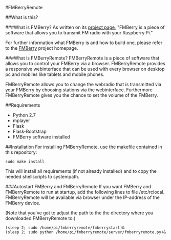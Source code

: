 #FMBerryRemote

##What is this?

###What is FMBerry?
As written on its [project page](https://github.com/Manawyrm/FMBerry),
 "FMBerry is a piece of software that allows you to transmit FM radio with your Raspberry Pi."

For further information what FMBerry is and how to build one, please refer to the [FMBerry](https://github.com/Manawyrm/FMBerry)
project homepage.

###What is FMBerryRemote?
FMBerryRemote is a piece of software that allows you to control your FMBerry via a browser. FMBerryRemote provides
a responsive webinterface that can be used with every browser on desktop pc and mobiles like tablets and mobile phones.

FMBerryRemote allows you to change the webradio that is transmitted via your FMBerry by choosing stations via the webinterface.
Furthermore FMBerryRemote gives you the chance to set the volume of the FMBerry.

##Requirements
* Python 2.7
* mplayer
* Flask
* Flask-Bootstrap
* FMBerry software installed

##Installation
For installing FMBerryRemote, use the makefile contained in this repository:

    sudo make install

This will install all requirements (if not already installed) and to copy the needed shellscripts to systempath.

###Autostart FMBerry and FMBerryRemote
If you want FMBerry and FMBerryRemote to run at startup, add the following lines to file /etc/rclocal.
FMBerryRemote will be available via browser under the IP-address of the FMBerry device.

(Note that you've got to adjust the path to the the directory where you downloaded FMBerryRemote to.)

    (sleep 2; sudo /home/pi/fmberryremote/fmberrystart)&
    (sleep 2; sudo python /home/pi/fmberryremote/server/fmberryremote.py)&